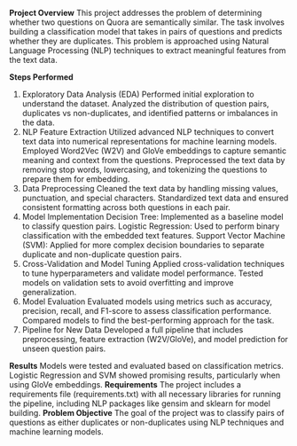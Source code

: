 **Project Overview**
This project addresses the problem of determining whether two questions on Quora are semantically similar. The task involves building a classification model that takes in pairs of questions and predicts whether they are duplicates. This problem is approached using Natural Language Processing (NLP) techniques to extract meaningful features from the text data.

**Steps Performed**
1. Exploratory Data Analysis (EDA)
Performed initial exploration to understand the dataset.
Analyzed the distribution of question pairs, duplicates vs non-duplicates, and identified patterns or imbalances in the data.
2. NLP Feature Extraction
Utilized advanced NLP techniques to convert text data into numerical representations for machine learning models.
Employed Word2Vec (W2V) and GloVe embeddings to capture semantic meaning and context from the questions.
Preprocessed the text data by removing stop words, lowercasing, and tokenizing the questions to prepare them for embedding.
3. Data Preprocessing
Cleaned the text data by handling missing values, punctuation, and special characters.
Standardized text data and ensured consistent formatting across both questions in each pair.
4. Model Implementation
Decision Tree: Implemented as a baseline model to classify question pairs.
Logistic Regression: Used to perform binary classification with the embedded text features.
Support Vector Machine (SVM): Applied for more complex decision boundaries to separate duplicate and non-duplicate question pairs.
5. Cross-Validation and Model Tuning
Applied cross-validation techniques to tune hyperparameters and validate model performance.
Tested models on validation sets to avoid overfitting and improve generalization.
6. Model Evaluation
Evaluated models using metrics such as accuracy, precision, recall, and F1-score to assess classification performance.
Compared models to find the best-performing approach for the task.
7. Pipeline for New Data
Developed a full pipeline that includes preprocessing, feature extraction (W2V/GloVe), and model prediction for unseen question pairs.

**Results**
Models were tested and evaluated based on classification metrics.
Logistic Regression and SVM showed promising results, particularly when using GloVe embeddings.
**Requirements**
The project includes a requirements file (requirements.txt) with all necessary libraries for running the pipeline, including NLP packages like gensim and sklearn for model building.
**Problem Objective**
The goal of the project was to classify pairs of questions as either duplicates or non-duplicates using NLP techniques and machine learning models.
